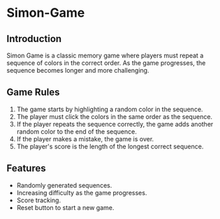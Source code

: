 # Simon-Game
## Introduction
Simon Game is a classic memory game where players must repeat a sequence of colors in the correct order. As the game progresses, the sequence becomes longer and more challenging.

## Game Rules
1. The game starts by highlighting a random color in the sequence.
2. The player must click the colors in the same order as the sequence.
3. If the player repeats the sequence correctly, the game adds another random color to the end of the sequence.
4. If the player makes a mistake, the game is over.
5. The player's score is the length of the longest correct sequence.

## Features
- Randomly generated sequences.
- Increasing difficulty as the game progresses.
- Score tracking.
- Reset button to start a new game.

